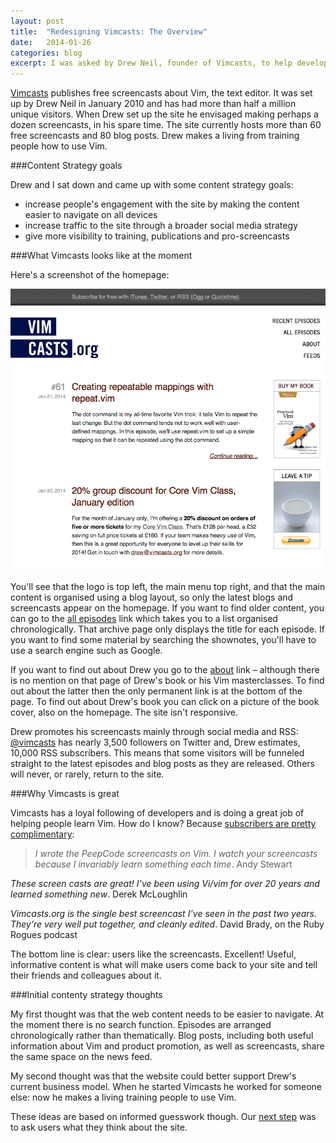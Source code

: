 ```yaml
---
layout: post
title:  "Redesigning Vimcasts: The Overview"
date:   2014-01-26 
categories: blog
excerpt: I was asked by Drew Neil, founder of Vimcasts, to help develop a content strategy for the site. When Drew set up Vimcasts in January 2010 he envisaged making perhaps a dozen screencasts about the text editor Vim, in his spare time. The site currently hosts more than 60 free screencasts and 20 blog posts. Drew now makes a living from training people how to use Vim. Read on to see what we've been up to.
---
```



[Vimcasts][Vimcasts_homepage] publishes free screencasts about Vim, the text editor. It was set up by Drew Neil in January 2010 and has had more than half a million unique visitors. When Drew set up the site he envisaged making perhaps a dozen screencasts, in his spare time. The site currently hosts more than 60 free screencasts and 80 blog posts. Drew makes a living from training people how to use Vim. 

###Content Strategy goals

 Drew and I sat down and came up with some content strategy goals:

* increase people's engagement with the site by making the content easier to navigate on all devices
* increase traffic to the site through a broader social media strategy
* give more visibility to training, publications and pro-screencasts 

###What Vimcasts looks like at the moment

Here's a screenshot of the homepage:

<img class = "Vimcasts_screenshot" src="/images/Vimcasts_screenshot.png" alt="a screenshot of the Vimcasts homepage">

You'll see that the logo is top left, the main menu top right, and that the main content is organised using a blog layout, so only the latest blogs and screencasts appear on the homepage. If you want to find older content, you can go to the [all episodes][] link which takes you to a list organised chronologically. That archive page only displays the title for each episode. If you want to find some material by searching the shownotes, you'll have to use a search engine such as Google.

If you want to find out about Drew you go to the [about][] link – although there is no mention on that page of Drew's book or his Vim masterclasses. To find out about the latter then the only permanent link is at the bottom of the page. To find out about Drew's book you can click on a picture of the book cover, also on the homepage. The site isn't responsive.

Drew promotes his screencasts mainly through social media and RSS: [@vimcasts] has nearly 3,500 followers on Twitter and, Drew estimates, 10,000 RSS subscribers. This means that some visitors will be funneled straight to the latest episodes and blog posts as they are released. Others will never, or rarely, return to the site.

###Why Vimcasts is great

Vimcasts has a loyal following of developers and is doing a great job of helping people learn Vim. How do I know? Because [subscribers are pretty complimentary][praise]:

>*I wrote the PeepCode screencasts on Vim. I watch your screencasts because I invariably learn something each time*.
Andy Stewart
>
*These screen casts are great! I’ve been using Vi/vim for over 20 years and learned something new*.
Derek McLoughlin 
>
*Vimcasts.org is the single best screencast I’ve seen in the past two years. They’re very well put together, and cleanly edited*.
David Brady, on the Ruby Rogues podcast

The bottom line is clear: users like the screencasts. Excellent! Useful, informative content is what will make users come back to your site and tell their friends and colleagues about it.

###Initial contenty strategy thoughts

My first thought was that the web content needs to be easier to navigate. At the moment there is no search function. Episodes are arranged chronologically rather than thematically. Blog posts, including both useful information about Vim and product promotion, as well as screencasts, share the same space on the news feed.

My second thought was that the website could better support Drew's current business model. When he started Vimcasts he worked for someone else: now he makes a living training people to use Vim.

These ideas are based on informed guesswork though. Our [next step][survey] was to ask users what they think about the site.







[Vimcasts_homepage]: http://vimcasts.org/
[@vimcasts]: https://twitter.com/vimcasts
[praise]: http://vimcasts.org/praise
[all episodes]: http://vimcasts.org/episodes/archive
[about]: http://vimcasts.org/about
[survey]: /blog/2014/01/27/Redesigning-Vimcasts-The_User_Survey.html
